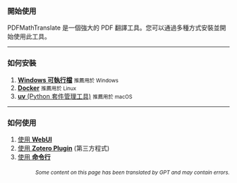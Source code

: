 ### 開始使用

PDFMathTranslate 是一個強大的 PDF 翻譯工具。您可以通過多種方式安裝並開始使用此工具。

---

### 如何安裝

1. [**Windows 可執行檔**](./INSTALLATION_winexe.md) <small>推薦用於 Windows</small>
2. [**Docker**](./INSTALLATION_docker.md) <small>推薦用於 Linux</small>
3. [**uv** (Python 套件管理工具)](./INSTALLATION_uv.md) <small>推薦用於 macOS</small>

---

### 如何使用

1. [使用 **WebUI**](./USAGE_webui.md)
2. [使用 **Zotero Plugin**](https://github.com/guaguastandup/zotero-pdf2zh) (第三方程式)
3. [使用 **命令行**](./USAGE_commandline.md)

<div align="right"> 
<h6><small>Some content on this page has been translated by GPT and may contain errors.</small></h6>